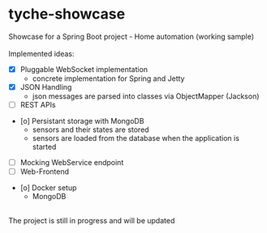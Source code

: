# tyche-showcase
Showcase for a Spring Boot project - Home automation (working sample)<br />
<br />
Implemented ideas:<br />
* [x] Pluggable WebSocket implementation<br />
  - concrete implementation for Spring and Jetty<br />
* [x] JSON Handling<br />
  - json messages are parsed into classes via ObjectMapper (Jackson)<br />
* [ ] REST APIs<br />
* [o] Persistant storage with MongoDB<br />
  - sensors and their states are stored<br />
  - sensors are loaded from the database when the application is started<br />
* [ ] Mocking WebService endpoint<br />
* [ ] Web-Frontend<br />
* [o] Docker setup<br />
  - MongoDB<br />

<br />
The project is still in progress and will be updated

